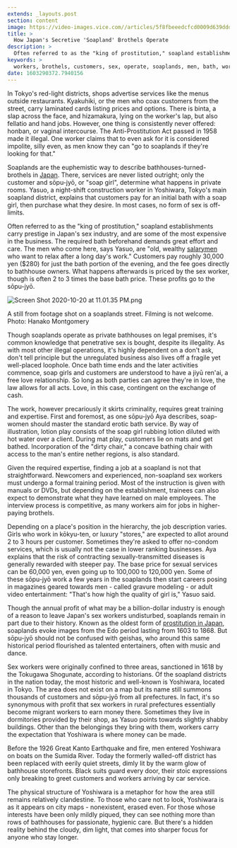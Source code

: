 ```yaml
--- 
extends: _layouts.post 
section: content 
image: https://video-images.vice.com//articles/5f8fbeeedcfcd0009d639ddd/lede/1603256409376-0001w8286.jpeg?image-resize-opts=Y3JvcD0xeHc6MC44NDI3eGg7MHh3LDAuMTU3M3hoJnJlc2l6ZT0xMjAwOiomcmVzaXplPTEyMDA6Kg 
title: > 
  How Japan's Secretive 'Soapland' Brothels Operate 
description: > 
  Often referred to as the "king of prostitution," soapland establishments carry prestige in Japan's sex industry, and are some of the most expensive in the business.Newcomers and experienced, non-soapland sex workers must undergo a formal training period.Though the annual profit of what may be a billion-dollar industry is enough of a reason to leave Japan's sex workers undisturbed, soaplands remain in part due to their history.Sex workers were originally confined to three areas, sanctioned in 1618 by the Tokugawa Shogunate, according to historians.In fact, it's so synonymous with profit that sex workers in rural prefectures essentially become migrant workers to earn money there. 
keywords: > 
  workers, brothels, customers, sex, operate, soaplands, men, bath, work, soapland, sōpujyō, yasuo, japans, yoshiwara, secretive 
date: 1603290372.7940156 
--- 
```

<div><span class="abc__textblock size--article"><p>In Tokyo's red-light districts, shops advertise services like the menus outside restaurants. Kyakuhiki, or the men who coax customers from the street, carry laminated cards listing prices and options. There is binta, a slap across the face, and hizamakura, lying on the worker's lap, but also fellatio and hand jobs. However, one thing is consistently never offered: honban, or vaginal intercourse. The Anti-Prostitution Act passed in 1958 made it illegal. One worker claims that to even ask for it is considered impolite, silly even, as men know they can "go to soaplands if they're looking for that."</p>
</span><p></p><span class="abc__textblock size--article"><p>Soaplands are the euphemistic way to describe bathhouses-turned-brothels in <a href="https://www.vice.com/en/topic/Japan">Japan</a>. There, services are never listed outright; only the customer and s&#333;pu-jy&#333;, or "soap girl", determine what happens in private rooms. Yasuo, a night-shift construction worker in Yoshiwara, Tokyo's main soapland district, explains that customers pay for an initial bath with a soap girl, then purchase what they desire. In most cases, no form of sex is off-limits.&#160;</p>
</span><span class="abc__textblock size--article"><p>Often referred to as the "king of prostitution," soapland establishments carry prestige in Japan's sex industry, and are some of the most expensive in the business. The required bath beforehand demands great effort and care. The men who come here, says Yasuo, are "old, wealthy <a href="https://www.vice.com/en/article/epg39e/japanese-employees-charge-companies-online-party-coronavirus-lockdown">salarymen</a> who want to relax after a long day's work." Customers pay roughly 30,000 yen ($280) for just the bath portion of the evening, and the fee goes directly to bathhouse owners. What happens afterwards is priced by the sex worker, though is often 2 to 3 times the base bath price. These profits go to the s&#333;pu-jy&#333;.&#160;</p>
</span><img class="responsive-image__img" alt="Screen Shot 2020-10-20 at 11.01.35 PM.png"><p>A still from footage shot on a soaplands street. Filming is not welcome. Photo: Hanako Montgomery</p>
<span class="abc__textblock size--article"><p>Though soaplands operate as private bathhouses on legal premises, it's common knowledge that penetrative sex is bought, despite its illegality. As with most other illegal operations, it's highly dependent on a don't ask, don't tell principle but the unregulated business also lives off a fragile yet well-placed loophole. Once bath time ends and the later activities commence, soap girls and customers are understood to have a jiy&#363; ren'ai, a free love relationship. So long as both parties can agree they're in love, the law allows for all acts. Love, in this case, contingent on the exchange of cash.&#160;</p>
</span><span class="abc__textblock size--article"><p>The work, however precariously it skirts criminality, requires great training and expertise. First and foremost, as one s&#333;pu-jy&#333; Aya describes, soap-women should master the standard erotic bath service. By way of illustration, lotion play consists of the soap girl rubbing lotion diluted with hot water over a client. During mat play, customers lie on mats and get bathed. Incorporation of the "dirty chair," a concave bathing chair with access to the man's entire nether regions, is also standard.&#160;</p>
</span><p></p><span class="abc__textblock size--article"><p>Given the required expertise, finding a job at a soapland is not that straightforward. Newcomers and experienced, non-soapland sex workers must undergo a formal training period. Most of the instruction is given with manuals or DVDs, but depending on the establishment, trainees can also expect to demonstrate what they have learned on male employees. The interview process is competitive, as many workers aim for jobs in higher-paying brothels.&#160;</p>
</span><span class="abc__textblock size--article"><p>Depending on a place's position in the hierarchy, the job description varies. Girls who work in k&#333;kyu-ten, or luxury "stores," are expected to allot around 2 to 3 hours per customer. Sometimes they're asked to offer no-condom services, which is usually not the case in lower ranking businesses. Aya explains that the risk of contracting sexually-transmitted diseases is generally rewarded with steeper pay. The base price for sexual services can be 60,000 yen, even going up to 100,000 to 120,000 yen. Some of these s&#333;pu-jy&#333; work a few years in the soaplands then start careers posing in magazines geared towards men - called gravure modeling - or adult video entertainment: "That's how high the quality of girl is," Yasuo said.&#160;&#160;</p>
</span><span class="abc__textblock size--article"><p>Though the annual profit of what may be a billion-dollar industry is enough of a reason to leave Japan's sex workers undisturbed, soaplands remain in part due to their history. Known as the oldest form of <a href="https://www.japantimes.co.jp/news/2017/11/18/national/history/japans-shifting-attitudes-toward-prostitution/">prostitution in Japan</a>, soaplands evoke images from the Edo period lasting from 1603 to 1868. But s&#333;pu-jy&#333; should not be confused with geishas, who around this same historical period flourished as talented entertainers, often with music and dance.</p>
</span><span class="abc__textblock size--article"><p>Sex workers were originally confined to three areas, sanctioned in 1618 by the Tokugawa Shogunate, according to historians. Of the soapland districts in the nation today, the most historic and well-known is Yoshiwara, located in Tokyo. The area does not exist on a map but its name still summons thousands of customers and s&#333;pu-jy&#333; from all prefectures. In fact, it's so synonymous with profit that sex workers in rural prefectures essentially become migrant workers to earn money there. Sometimes they live in dormitories provided by their shop, as Yasuo points towards slightly shabby buildings. Other than the belongings they bring with them, workers carry the expectation that Yoshiwara is where money can be made.&#160;</p>
</span><span class="abc__textblock size--article"><p>Before the 1926 Great Kanto Earthquake and fire, men entered Yoshiwara on boats on the Sumida River. Today the formerly walled-off district has been replaced with eerily quiet streets, dimly lit by the warm glow of bathhouse storefronts. Black suits guard every door, their stoic expressions only breaking to greet customers and workers arriving by car service.&#160;</p>
</span><span class="abc__textblock size--article"><p>The physical structure of Yoshiwara is a metaphor for how the area still remains relatively clandestine. To those who care not to look, Yoshiwara is as it appears on city maps - nonexistent, erased even. For those whose interests have been only mildly piqued, they can see nothing more than rows of bathhouses for passionate, hygienic care. But there's a hidden reality behind the cloudy, dim light, that comes into sharper focus for anyone who stay longer.</p>
</span></div>